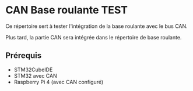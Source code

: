 # CAN Base roulante TEST

Ce répertoire sert à tester l'intégration de la base roulante avec le bus CAN.

Plus tard, la partie CAN sera intégrée dans le répertoire de base roulante.

## Prérequis

- STM32CubeIDE
- STM32 avec CAN
- Raspberry Pi 4 (avec CAN configuré)
